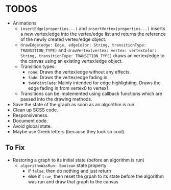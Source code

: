 # TODOS
- Animations
    - `insertEdge(properties...)` and `insertVertex(properties...)` inserts a new vertex/edge
    into the vertex/edge list and returns the reference of the newly created vertex/edge object.
    - `drawEdge(edge: Edge, edgeColor: String, transitionType: TRANSITION_TYPE)` and 
    `drawVertex(vertex: vertex: vertexColor: String, transitionType: TRANSITION_TYPE)` 
    draws an vertex/edge to the canvas using an existing vertex/edge object.
    - Transition types:
        - `none`: Draws the vertex/edge without any effects.
        - `fade`: Draws the vertex/edge fading in.
        - `twoPointFade`: Mainly intended for edge highlighting. Draws the edge fading in from vertex0 to vertex1.
    - Transitions can be implemented using callback functions which are passed into the drawing methods.
- Save the state of the graph as soon as an algorithm is run.
- Clean up SCSS code.
- Responsiveness.
- Document code.
- Avoid global state.
- Maybe use Greek letters (because they look so cool).
## To Fix
- Restoring a graph to its initial state (before an algorithm is run)
    - `algorithmWasRun: Boolean` state property
        - if `false`, then do nothing and just return
        - else if `true`, then reset the grpah to its state before the algorithm was run
        and draw that graph to the canvas

